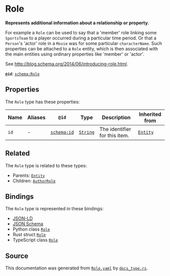# Role

**Represents additional information about a relationship or property.**

For example a `Role` can be used to say that a 'member' role linking some `SportsTeam` 
to a player occurred during a particular time period. Or that a `Person`'s 'actor' role in a `Movie`
was for some particular `characterName`. Such properties can be attached to a `Role` entity,
which is then associated with the main entities using ordinary properties like 'member' or 'actor'.

See http://blog.schema.org/2014/06/introducing-role.html.


**`@id`**: [`schema:Role`](https://schema.org/Role)

## Properties

The `Role` type has these properties:

| Name | Aliases | `@id`                                | Type                                                                                            | Description                   | Inherited from                                                                                   |
| ---- | ------- | ------------------------------------ | ----------------------------------------------------------------------------------------------- | ----------------------------- | ------------------------------------------------------------------------------------------------ |
| `id` | -       | [`schema:id`](https://schema.org/id) | [`String`](https://github.com/stencila/stencila/blob/main/docs/reference/schema/data/string.md) | The identifier for this item. | [`Entity`](https://github.com/stencila/stencila/blob/main/docs/reference/schema/other/entity.md) |

## Related

The `Role` type is related to these types:

- Parents: [`Entity`](https://github.com/stencila/stencila/blob/main/docs/reference/schema/other/entity.md)
- Children: [`AuthorRole`](https://github.com/stencila/stencila/blob/main/docs/reference/schema/works/author-role.md)

## Bindings

The `Role` type is represented in these bindings:

- [JSON-LD](https://stencila.org/Role.jsonld)
- [JSON Schema](https://stencila.org/Role.schema.json)
- Python class [`Role`](https://github.com/stencila/stencila/blob/main/python/python/stencila/types/role.py)
- Rust struct [`Role`](https://github.com/stencila/stencila/blob/main/rust/schema/src/types/role.rs)
- TypeScript class [`Role`](https://github.com/stencila/stencila/blob/main/ts/src/types/Role.ts)

## Source

This documentation was generated from [`Role.yaml`](https://github.com/stencila/stencila/blob/main/schema/Role.yaml) by [`docs_type.rs`](https://github.com/stencila/stencila/blob/main/rust/schema-gen/src/docs_type.rs).
